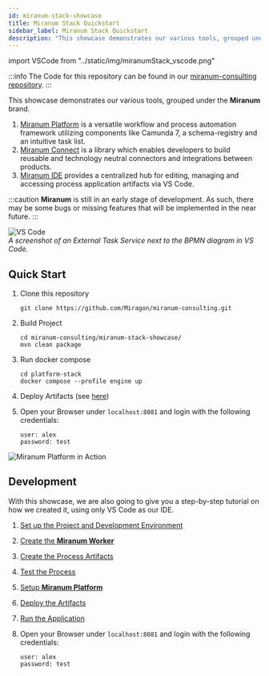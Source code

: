```yaml
---
id: miranum-stack-showcase
title: Miranum Stack Quickstart
sidebar_label: Miranum Stack Quickstart
description: "This showcase demonstrates our various tools, grouped under the Miranum brand."
---
```


import VSCode from "../static/img/miranumStack_vscode.png"

:::info
The Code for this repository can be found in our [miranum-consulting repository](https://github.com/Miragon/miranum-consulting/tree/f64927d6a36e89869d6e9547987d6c11c063a703/miranum-stack-showcase).
:::

This showcase demonstrates our various tools, grouped under the **Miranum** brand.

1. [Miranum Platform](https://github.com/Miragon/miranum-platform)
   is a versatile workflow and process automation framework utilizing components like Camunda 7, a schema-registry and an intuitive task list.
2. [Miranum Connect](https://github.com/Miragon/miranum-connect)
   is a library which enables developers to build reusable and technology neutral connectors and integrations between products.
3. [Miranum IDE](https://github.com/Miragon/miranum-ide)
   provides a centralized hub for editing, managing and accessing process application artifacts via VS Code.

:::caution
**Miranum** is still in an early stage of development. As such, there may be some bugs or missing features that will be
implemented in the near future.
:::

<p>
   <img src={VSCode} alt="VS Code" /><br />
   <em>A screenshot of an External Task Service next to the BPMN diagram in VS Code.</em>
</p>

## Quick Start

1. Clone this repository

   ```shell
   git clone https://github.com/Miragon/miranum-consulting.git
   ```

2. Build Project

   ```shell
   cd miranum-consulting/miranum-stack-showcase/
   mvn clean package
   ```

3. Run docker compose

   ```shell
   cd platform-stack
   docker compose --profile engine up
   ```

4. Deploy Artifacts (see [here](./deploy-artifacts.md))

5. Open your Browser under `localhost:8081` and login with the following credentials:

   ```text
   user: alex
   password: test
   ```

![Miranum Platform in Action](../static/img/miranumStack_miranum-platform.gif)

## Development

With this showcase, we are also going to give you a step-by-step tutorial on how we created it, using only VS Code 
as our IDE.

1. [Set up the Project and Development Environment](./setup-project.md)
2. [Create the **Miranum Worker**](./create-worker.md)
3. [Create the Process Artifacts](./create-process.md)
4. [Test the Process](./test-process.md)
5. [Setup **Miranum Platform**](./setup-miranum-platform.md)
6. [Deploy the Artifacts](./deploy-artifacts.md)
7. [Run the Application](./run-application.md)
8. Open your Browser under `localhost:8081` and login with the following credentials:

   ```text
   user: alex
   password: test
   ```
